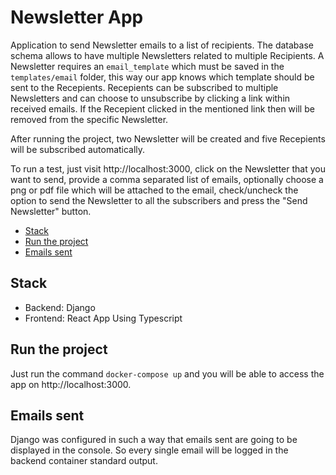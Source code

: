 # Newsletter App

Application to send Newsletter emails to a list of recipients. The database schema allows to have multiple Newsletters related to multiple Recipients. A Newsletter requires an `email_template` which must be saved in the `templates/email` folder, this way our app knows which template should be sent to the Recepients.
Recepients can be subscribed to multiple Newsletters and can choose to unsubscribe by clicking a link within received emails. If the Recepient clicked in the mentioned link then will be removed from the specific Newsletter.

After running the project, two Newsletter will be created and five Recepients will be subscribed automatically.

To run a test, just visit http://localhost:3000, click on the Newsletter that you want to send, provide a comma separated list of emails, optionally choose a png or pdf file which will be attached to the email, check/uncheck the option to send
the Newsletter to all the subscribers and press the "Send Newsletter" button.

- [Stack](#stack)
- [Run the project](#run-the-project)
- [Emails sent](#emails-sent)

## Stack

- Backend: Django
- Frontend: React App Using Typescript

## Run the project

Just run the command `docker-compose up` and you will be able to access the app on http://localhost:3000.

## Emails sent

Django was configured in such a way that emails sent are going to be displayed in the console. So every single email will be logged in the backend container standard output.
